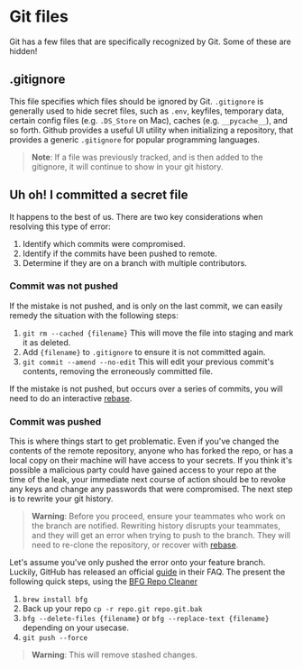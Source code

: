 # Git files
Git has a few files that are specifically recognized by Git. Some of these are hidden!

## .gitignore
This file specifies which files should be ignored by Git. `.gitignore` is generally used to hide secret files, such as `.env`, keyfiles, temporary data, certain config files (e.g. `.DS_Store` on Mac), caches (e.g. `__pycache__`), and so forth. Github provides a useful UI utility when initializing a repository, that provides a generic `.gitignore` for popular programming languages.

>__Note__: If a file was previously tracked, and is then added to the gitignore, it will continue to show in your git history.

## Uh oh! I committed a secret file
It happens to the best of us. There are two key considerations when resolving this type of error:

  1. Identify which commits were compromised.
  2. Identify if the commits have been pushed to remote.
  3. Determine if they are on a branch with multiple contributors.

### Commit was not pushed
If the mistake is not pushed, and is only on the last commit, we can easily remedy the situation with the following steps:

  1. `git rm --cached {filename}` This will move the file into staging and mark it as deleted.
  2. Add `{filename}` to `.gitignore` to ensure it is not committed again.
  3. `git commit --amend --no-edit` This will edit your previous commit's contents, removing the erroneously committed file.

If the mistake is not pushed, but occurs over a series of commits, you will need to do an interactive [rebase](./rebase.md).

### Commit was pushed
This is where things start to get problematic. Even if you've changed the contents of the remote repository, anyone who has forked the repo, or has a local copy on their machine will have access to your secrets. If you think it's possible a malicious party could have gained access to your repo at the time of the leak, your immediate next course of action should be to revoke any keys and change any passwords that were compromised. The next step is to rewrite your git history.

>__Warning__: Before you proceed, ensure your teammates who work on the branch are notified. Rewriting history disrupts your teammates, and they will get an error when trying to push to the branch. They will need to re-clone the repository, or recover with [rebase](./rebase.md).

Let's assume you've only pushed the error onto your feature branch. Luckily, GitHub has released an official [guide](https://docs.github.com/en/authentication/keeping-your-account-and-data-secure/removing-sensitive-data-from-a-repository) in their FAQ. The present the following quick steps, using the [BFG Repo Cleaner](https://rtyley.github.io/bfg-repo-cleaner/)

  1. `brew install bfg`
  2. Back up your repo `cp -r repo.git repo.git.bak`
  3. `bfg --delete-files {filename}` or `bfg --replace-text {filename}` depending on your usecase.
  4. `git push --force`

>__Warning__: This will remove stashed changes.
